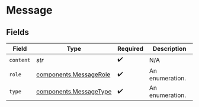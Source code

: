 # Message


## Fields

| Field                                                            | Type                                                             | Required                                                         | Description                                                      |
| ---------------------------------------------------------------- | ---------------------------------------------------------------- | ---------------------------------------------------------------- | ---------------------------------------------------------------- |
| `content`                                                        | *str*                                                            | :heavy_check_mark:                                               | N/A                                                              |
| `role`                                                           | [components.MessageRole](../../models/components/messagerole.md) | :heavy_check_mark:                                               | An enumeration.                                                  |
| `type`                                                           | [components.MessageType](../../models/components/messagetype.md) | :heavy_check_mark:                                               | An enumeration.                                                  |